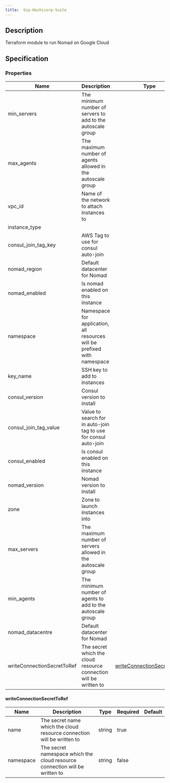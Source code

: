 ```yaml
---
title:  Gcp-Hashicorp-Suite
---
```


## Description

Terraform module to run Nomad on Google Cloud

## Specification


### Properties

 Name | Description | Type | Required | Default 
 ------------ | ------------- | ------------- | ------------- | ------------- 
 min_servers | The minimum number of servers to add to the autoscale group |  | true |  
 max_agents | The maximum number of agents allowed in the autoscale group |  | true |  
 vpc_id | Name of the network to attach instances to |  | true |  
 instance_type |  |  | false |  
 consul_join_tag_key | AWS Tag to use for consul auto-join |  | true |  
 nomad_region | Default datacenter for Nomad |  | false |  
 nomad_enabled | Is nomad enabled on this instance |  | true |  
 namespace | Namespace for application, all resources will be prefixed with namespace |  | true |  
 key_name | SSH key to add to instances |  | true |  
 consul_version | Consul version to install |  | true |  
 consul_join_tag_value | Value to search for in auto-join tag to use for consul auto-join |  | true |  
 consul_enabled | Is consul enabled on this instance |  | true |  
 nomad_version | Nomad version to install |  | true |  
 zone | Zone to launch instances into |  | true |  
 max_servers | The maximum number of servers allowed in the autoscale group |  | true |  
 min_agents | The minimum number of agents to add to the autoscale group |  | true |  
 nomad_datacentre | Default datacenter for Nomad |  | false |  
 writeConnectionSecretToRef | The secret which the cloud resource connection will be written to | [writeConnectionSecretToRef](#writeConnectionSecretToRef) | false |  


#### writeConnectionSecretToRef

 Name | Description | Type | Required | Default 
 ------------ | ------------- | ------------- | ------------- | ------------- 
 name | The secret name which the cloud resource connection will be written to | string | true |  
 namespace | The secret namespace which the cloud resource connection will be written to | string | false |  
